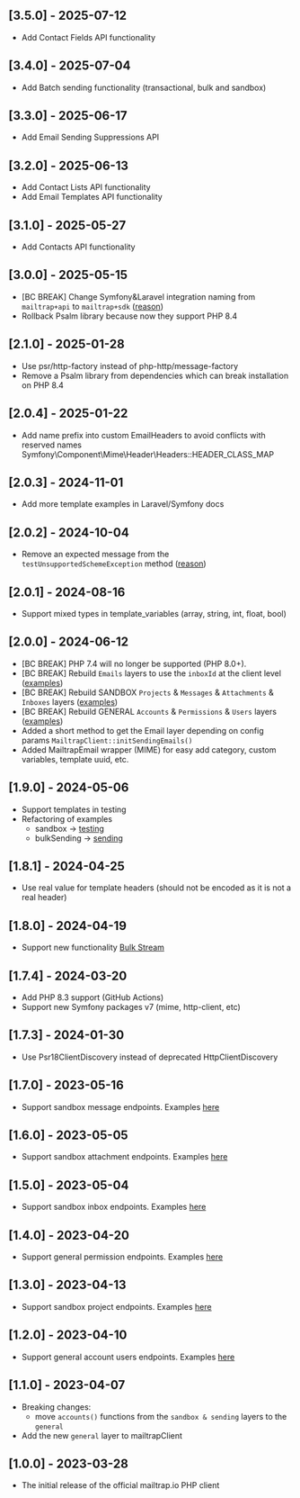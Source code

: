 ## [3.5.0] - 2025-07-12
- Add Contact Fields API functionality

## [3.4.0] - 2025-07-04
- Add Batch sending functionality (transactional, bulk and sandbox)

## [3.3.0] - 2025-06-17
- Add Email Sending Suppressions API

## [3.2.0] - 2025-06-13
- Add Contact Lists API functionality
- Add Email Templates API functionality

## [3.1.0] - 2025-05-27
- Add Contacts API functionality

## [3.0.0] - 2025-05-15

- [BC BREAK] Change Symfony&Laravel integration naming from `mailtrap+api` to `mailtrap+sdk` ([reason](https://symfony.com/packages/MailtrapMailer))
- Rollback Psalm library because now they support PHP 8.4

## [2.1.0] - 2025-01-28

- Use psr/http-factory instead of php-http/message-factory
- Remove a Psalm library from dependencies which can break installation on PHP 8.4

## [2.0.4] - 2025-01-22

- Add name prefix into custom EmailHeaders to avoid conflicts with reserved names Symfony\Component\Mime\Header\Headers::HEADER_CLASS_MAP

## [2.0.3] - 2024-11-01

- Add more template examples in Laravel/Symfony docs

## [2.0.2] - 2024-10-04

- Remove an expected message from the `testUnsupportedSchemeException` method ([reason](https://github.com/symfony/mailer/commit/a098a3fe7f42a30235b862162090900cbf787ff6))


## [2.0.1] - 2024-08-16

- Support mixed types in template_variables (array, string, int, float, bool)

## [2.0.0] - 2024-06-12
- [BC BREAK] PHP 7.4 will no longer be supported (PHP 8.0+).
- [BC BREAK] Rebuild `Emails` layers to use the `inboxId` at the client level ([examples](examples/testing/emails.php))
- [BC BREAK] Rebuild SANDBOX `Projects` & `Messages` & `Attachments` & `Inboxes`  layers ([examples](examples/testing))
- [BC BREAK] Rebuild GENERAL `Accounts` & `Permissions` & `Users` layers ([examples](examples/general))
- Added a short method to get the Email layer depending on config params `MailtrapClient::initSendingEmails()`
- Added MailtrapEmail wrapper (MIME) for easy add category, custom variables, template uuid, etc.

## [1.9.0] - 2024-05-06

- Support templates in testing
- Refactoring of examples
  - sandbox -> [testing](examples/testing)
  - bulkSending -> [sending](examples/sending)

## [1.8.1] - 2024-04-25

- Use real value for template headers (should not be encoded as it is not a real header) 

## [1.8.0] - 2024-04-19

- Support new functionality [Bulk Stream](https://help.mailtrap.io/article/113-sending-streams)

## [1.7.4] - 2024-03-20

- Add PHP 8.3 support (GitHub Actions)
- Support new Symfony packages v7 (mime, http-client, etc)

## [1.7.3] - 2024-01-30

- Use Psr18ClientDiscovery instead of deprecated HttpClientDiscovery

## [1.7.0] - 2023-05-16

- Support sandbox message endpoints. Examples [here](examples/sandbox/messages.php)


## [1.6.0] - 2023-05-05

- Support sandbox attachment endpoints. Examples [here](examples/sandbox/attachments.php)

## [1.5.0] - 2023-05-04

- Support sandbox inbox endpoints. Examples [here](examples/sandbox/inboxes.php)


## [1.4.0] - 2023-04-20

- Support general permission endpoints. Examples [here](examples/general/permissions.php)

## [1.3.0] - 2023-04-13

- Support sandbox project endpoints. Examples [here](examples/sandbox/projects.php) 

## [1.2.0] - 2023-04-10

- Support general account users endpoints. Examples [here](examples/general/users.php)

## [1.1.0] - 2023-04-07

- Breaking changes:
    - move `accounts()` functions from the `sandbox & sending` layers to the `general`
- Add the new `general` layer to mailtrapClient

## [1.0.0] - 2023-03-28

- The initial release of the official mailtrap.io PHP client

